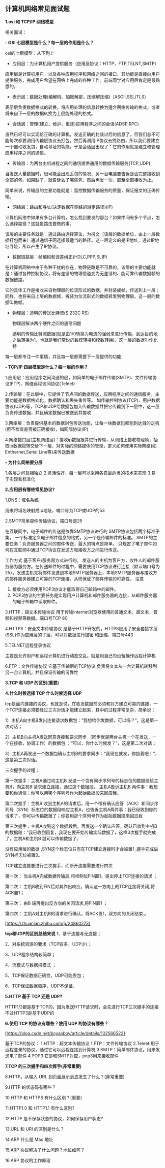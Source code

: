 ## 计算机网络常见面试题

**1.osi 和 TCP/IP 网络模型**

相关面试：

**- OSI 七层模型是什么？每一层的作用是什么？**

osi的七层模型：从下到上
- 应用层：为计算机用户提供服务（应用层协议：HTTP，FTP,TELNT,SMTP）

应用层是计算机用户，以及各种应用程序和网络之间的接口，其功能是直接向用户提供服务，完成用户希望在网络上完成的各种工作。前端同学对应用层肯定是最熟悉的。

- 表示层：数据处理(编解码、加密解密，压缩解压缩)（ASCII,SSL/TLS）

表示层负责数据格式的转换，将应用处理的信息转换为适合网络传输的格式，或者将来自下一层的数据转换为上层能处理的格式。

- 会话层：管理(建立、维护、重连)应用程序之间的会话(ADSP,RPC)

虽然已经可以实现给正确的计算机，发送正确的封装过后的信息了。但我们总不可能每次都要调用传输层协议去打包，然后再调用IP协议去找路由，所以我们要建立一个自动收发包，自动寻址的功能。于是会话层出现了：它的作用就是建立和管理应用程序之间的通信。

- 传输层：为两台主机进程之间的通信提供通用的数据传输服务(TCP,UDP)

当发送大量数据时，很可能会出现丢包的情况，另一台电脑要告诉是否完整接收到全部的包。如果缺了，就告诉丢了哪些包，然后再发一次，直至全部接收为止。

简单来说，传输层的主要功能就是：监控数据传输服务的质量，保证报文的正确传输。

- 网络层：路由和寻址(决定数据在网络的游走路径)(IP)

计算机网络中如果有多台计算机，怎么找到要发的那台？如果中间有多个节点，怎么选择路径？这就是路由要做的事。

该层的主要任务就是：通过路由选择算法，为报文（该层的数据单位，由上一层数据打包而来）通过通信子网选择最适当的路径。这一层定义的是IP地址，通过IP地址寻址，所以产生了IP协议。

- 数据链路层：帧编码和误差纠正(HDLC,PPP,SLIP)

在计算机网络中由于各种干扰的存在，物理链路是不可靠的。该层的主要功能就是：通过各种控制协议，将有差错的物理信道变为无差错的、能可靠传输数据帧的数据链路。

它的具体工作是接收来自物理层的位流形式的数据，并封装成帧，传送到上一层；同样，也将来自上层的数据帧，拆装为位流形式的数据转发到物理层。这一层的数据叫做帧。

- 物理层：透明的传送比特流(S 232C RS)
  
  物理层解决两个硬件之间的通信问题

  透明的传输比特流数据(就是由1/0转换为电流的强弱来进行传输，到达目的地之后转换为1，也就是我们常说的数模转换和模数转换)，这一层的数据叫作比特

每一层都专注一件事情，并且每一层都需要下一层提供的功能

**- TCP/IP 四层模型是什么？每一层的作用？**

1.应用层：应用程序之间沟通的层，如简单的电子邮件传输(SMTP)、文件传输协议(FTP)、网络远程访问协议(Telnet)

2.传输层：在此层中，它提供了节点间的数据传送，应用程序之间的通信服务，主要功能是数据格式化，数据确认和丢失重传等。
如传输控制协议(TCP)、用户数据协议(UDP)等，TCP和UDP给数据包加入传输数据并把它传输到下一层中，这一层负责传送数据，并且确定数据已被送到并接收

3.网络层：负责提供基本的数据封包传送功能，让每一块数据包都能到达目的之机(但不检查是否被正确接收)，如网际协议(IP)

4.网络接口层(主机网络层)：接收ip数据报并进行传输，从网络上接收物理帧，抽取ip数据报转交给下一层，对实际的网络媒体的管理，定义如何使用实际网络(如Enthernet,Serial Line等)来传送数据

**- 为什么网络要分层**

1.各层之间互相独立
2.灵活性好，每一层可以采用各自最适当的技术来实现
3.易于实现和标准化

**2.应用层有哪些常见协议?**

1.DNS：域名系统

用来将域名映射成ip地址，端口号为TCP或UDP的53

2.SMTP简单邮件传输协议，端口号是25

在互联网中，电子邮件的传送是依靠SMTP协议进行的
SMTP协议包括两个标准子集， 一个标准定义电子邮件信息的格式，另一个是传输邮件的标准。
SMTP的主要任务：负责服务器之间的邮件传送，最大的特点是简单。
只规定了电子邮件如何在互联网中通过TCP协议在发送方和接收方之间进行传送。

工作方式
基于客户/服务器方式进行的。
发送人的主机为客户方，收件人的邮件服务器为服务方。在传送邮件的过程中，需要使用TCP协议进行连接（默认端口号为25）。发送主机先将邮件发送到本地SMTP服务器上，本地SMTP服务器与接收方的邮件服务器建立可靠的TCP连接，从而保证了邮件传输的可靠性。
注意
1. 接收方必须使用POP3协议才能取得自己邮箱中的邮件。
2. POP3协议的主要任务是实现用户计算机和邮件服务器的连接，从邮件服务器的电子邮箱中读取邮件。

3.HTTP：超文本传输协议
用于传输internet浏览器使用的普通文本，超文本，音频和视频等数据。端口号TCP 80

4.HTTPS：安全文本传输协议
是基于HTTP开发的，HTTPS应用了安全套接字层(SSL)作为应用层的子层，可以对数据进行加密
和压缩，端口号443

5.TELNET远程登录协议

主要是允许用户和远程计算机进行动态交互，就是用自己的设备操作远程计算机

6.FTP：文件传输协议
它基于传输层的TCP协议
负责将文本从一台计算机转移到另一台计算机，并且保证传输的可靠性

**3.TCP 和 UDP 的区别(重要)**

**4.什么时候选择 TCP 什么时候选择 UDP**

tcp是面向连接的协议，也就是说，在收发数据前必须和对方建立可靠的连接，一个TCP连接必须要经过三次对话才能建立起来，其中的过程非常复杂，简单说：

1）主机A向主机B发出连接请求数据包：“我想给你发数据，可以吗？”，这是第一次对话；

2）主机B向主机A发送同意连接和要求同步 （同步就是两台主机一个在发送，一个在接收，协调工作）的数据包 ：“可以，你什么时候发？”，这是第二次对话；

3）主机A再发出一个数据包确认主机B的要求同步：“我现在就发，你接着吧！”， 这是第三次对话。

三次握手的过程：

第一次握手：主机A通过向主机B 发送一个含有同步序列号的标志位的数据段给主机B，向主机B 请求建立连接，通过这个数据段， 主机A告诉主机B 两件事：我想要和你通信；你可以用哪个序列号作为起始数据段来回应我。

第二次握手：主机B 收到主机A的请求后，用一个带有确认应答（ACK）和同步序列号（SYN）标志位的数据段响应主机A，也告诉主机A两件事：我已经收到你的请求了，你可以传输数据了；你要用那个序列号作为起始数据段来回应我

第三次握手：主机A收到这个数据段后，再发送一个确认应答，确认已收到主机B 的数据段："我已收到回复，我现在要开始传输实际数据了，这样3次握手就完成了，主机A和主机B 就可以传输数据了。

没有应用层的数据 ,SYN这个标志位只有在TCP建立连接时才会被置1 ,握手完成后SYN标志位被置0。

TCP建立连接要进行三次握手，而断开连接需要进行四次

第一次： 当主机A完成数据传输后,将控制位FIN置1，提出停止TCP连接的请求 ；

第二次： 主机B收到FIN后对其作出响应，确认这一方向上的TCP连接将关闭,将ACK置1；

第三次： 由B 端再提出反方向的关闭请求,将FIN置1 ；

第四次： 主机A对主机B的请求进行确认，将ACK置1，双方向的关闭结束.。

[https://zhuanlan.zhihu.com/p/24860273]

**tcp和UDP的区别总结来说**
1、基于连接与无连接；

2、对系统资源的要求（TCP较多，UDP少）；

3、UDP程序结构较简单；

4、流模式与数据报模式 ；

5、TCP保证数据正确性，UDP可能丢包；

6、TCP保证数据顺序，UDP不保证。


**5.HTTP 基于 TCP 还是 UDP?**

HTTP1/2都是基于TCP的，因为发送HTTP请求时，会先进行TCP三次握手的连接
不过HTTP3是基于UDP的

**6.使用 TCP 的协议有哪些？使用 UDP 的协议有哪些？**

[https://blog.csdn.net/boyaaboy/article/details/102566522]

基于TCP的协议：
1.HTTP：超文本传输协议
1.FTP：文件传输协议
2.Telnet:用于远程登录的协议，通过它可以远程连接到计算机
3.SMTP：简单邮件协议，用来发送电子邮件
4.POP3:它是和SMTP对应，pop3用来接收邮件



**7.TCP 的三次握手和四次挥手(非常重要)**

  8.HTTP，从输入 URL 到页面展示到底发生了什么？(非常重要)

  9.HTTP 的状态码有哪些？

  10.HTTP 和 HTTPS 有什么区别？(重要)

  11.HTTP1.0 和 HTTP1.1 有什么区别?

  12.HTTP 是不保存状态的协议，如何保存用户状态?

  13.URL 和 URI 的区别是什么？

  14.ARP 什么是 Mac 地址

  15.ARP 协议解决了什么问题？地位如何？

  16.ARP 协议的工作原理
